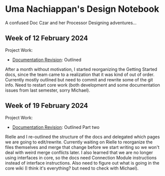# Uma Nachiappan's Design Notebook

A confused Doc Czar and her Processor Designing adventures...

## Week of 12 February 2024

Project Work:
* [Documentation Revision]([https://github.com/umanachi/vip_lab1](https://github.com/NYU-Processor-Design/nyu-processor-design.github.io/issues/229)): Outlined

After a month without motivation, I started reorganizing the Getting Started docs, since the team came to a realization that it was kind of out of order. Currently mostly outlined but need to commit and rewrite some of the git info. Need to restart core work (both development and some documentation issues from last semester, sorry Michael).

## Week of 19 February 2024

Project Work:
* [Documentation Revision]([https://github.com/umanachi/vip_lab1](https://github.com/NYU-Processor-Design/nyu-processor-design.github.io/issues/229)): Outlined Part two

Rielle and I re-outlined the structure of the docs and delegated which pages we are going to edit/rewrite. Currently waiting on Rielle to reorganize the files themselves and merge that change before we start writing so we won't deal with weird merge conflicts later. I also learned that we are no longer using interfaces in core, so the docs need Connection Module instructions instead of interface instructions. Also need to figure out what is going in the core wiki (I think it's everything? but need to check with Michael).
